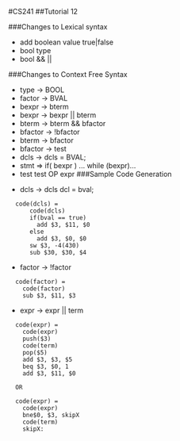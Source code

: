 #CS241
##Tutorial 12

###Changes to Lexical syntax
- add boolean value true|false
- bool type
- bool && ||

###Changes to Context Free Syntax
- type -> BOOL
- factor -> BVAL
- bexpr -> bterm
- bexpr -> bexpr || bterm
- bterm -> bterm && bfactor
- bfactor -> !bfactor
- bterm -> bfactor
- bfactor -> test
- dcls  -> dcls = BVAL;
- stmt => if( bexpr ) ... while (bexpr)...
- test test OP expr
###Sample Code Generation
* dcls -> dcls dcl = bval;
```pseudocode
  code(dcls) =
      code(dcls)
      if(bval == true)
        add $3, $11, $0
      else
        add $3, $0, $0
      sw $3, -4(430)
      sub $30, $30, $4
```
* factor -> !factor
```pseudocode
  code(factor) =
    code(factor)
    sub $3, $11, $3
```
* expr -> expr || term
```
  code(expr) =
    code(expr)
    push($3)
    code(term)
    pop($5)
    add $3, $3, $5
    beq $3, $0, 1
    add $3, $11, $0

  OR

  code(expr) =
    code(expr)
    bne$0, $3, skipX
    code(term)
    skipX:
```
